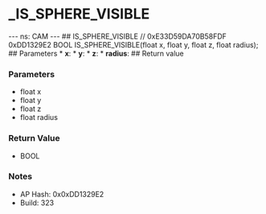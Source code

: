# _IS_SPHERE_VISIBLE

--- ns: CAM --- ## IS_SPHERE_VISIBLE  // 0xE33D59DA70B58FDF 0xDD1329E2 BOOL IS_SPHERE_VISIBLE(float x, float y, float z, float radius);   ## Parameters * **x**: * **y**: * **z**: * **radius**:  ## Return value

### Parameters
* float x
* float y
* float z
* float radius

### Return Value
* BOOL

### Notes
* AP Hash: 0x0xDD1329E2
* Build: 323

